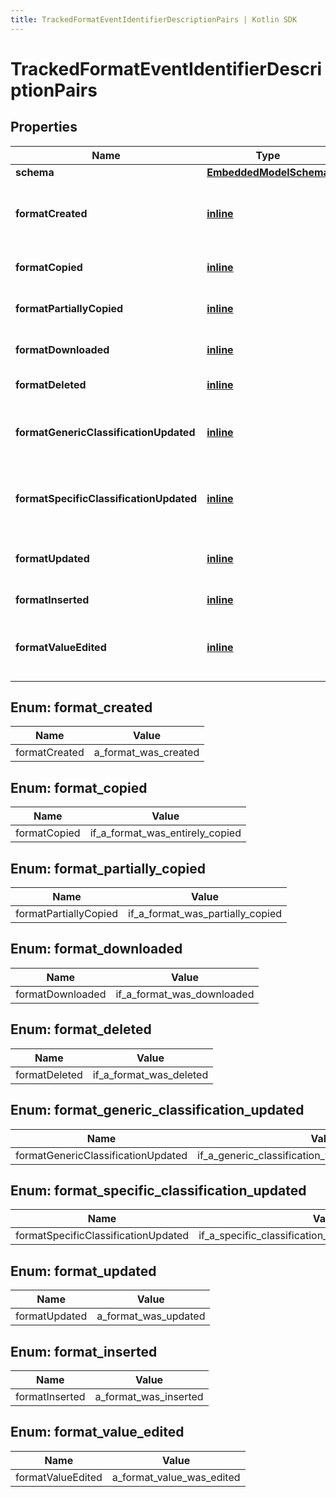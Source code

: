 ```yaml
---
title: TrackedFormatEventIdentifierDescriptionPairs | Kotlin SDK
---
```



# TrackedFormatEventIdentifierDescriptionPairs

## Properties
Name | Type | Description | Notes
------------ | ------------- | ------------- | -------------
**schema** | [**EmbeddedModelSchema**](EmbeddedModelSchema) |  |  [optional]
**formatCreated** | [**inline**](#formatcreated) | The key value pair for an asset being created. |  [optional]
**formatCopied** | [**inline**](#formatcopied) | If a format was copied entirely |  [optional]
**formatPartiallyCopied** | [**inline**](#formatpartiallycopied) | If a format was copied partially |  [optional]
**formatDownloaded** | [**inline**](#formatdownloaded) | If a format was downloaded |  [optional]
**formatDeleted** | [**inline**](#formatdeleted) | If an format was deleted |  [optional]
**formatGenericClassificationUpdated** | [**inline**](#formatgenericclassificationupdated) | If a generic classification was changed on a format |  [optional]
**formatSpecificClassificationUpdated** | [**inline**](#formatspecificclassificationupdated) | If a specific classification was changed on a format |  [optional]
**formatUpdated** | [**inline**](#formatupdated) | a format was updated, generic update. |  [optional]
**formatInserted** | [**inline**](#formatinserted) | a format was inserted |  [optional]
**formatValueEdited** | [**inline**](#formatvalueedited) | a format&#39;s value was update ie, the text, etc... |  [optional]


<a id="FormatCreated"></a>
## Enum: format_created
Name | Value
---- | -----
formatCreated | a_format_was_created


<a id="FormatCopied"></a>
## Enum: format_copied
Name | Value
---- | -----
formatCopied | if_a_format_was_entirely_copied


<a id="FormatPartiallyCopied"></a>
## Enum: format_partially_copied
Name | Value
---- | -----
formatPartiallyCopied | if_a_format_was_partially_copied


<a id="FormatDownloaded"></a>
## Enum: format_downloaded
Name | Value
---- | -----
formatDownloaded | if_a_format_was_downloaded


<a id="FormatDeleted"></a>
## Enum: format_deleted
Name | Value
---- | -----
formatDeleted | if_a_format_was_deleted


<a id="FormatGenericClassificationUpdated"></a>
## Enum: format_generic_classification_updated
Name | Value
---- | -----
formatGenericClassificationUpdated | if_a_generic_classification_was_changed_on_a_format


<a id="FormatSpecificClassificationUpdated"></a>
## Enum: format_specific_classification_updated
Name | Value
---- | -----
formatSpecificClassificationUpdated | if_a_specific_classification_was_changed_on_a_format


<a id="FormatUpdated"></a>
## Enum: format_updated
Name | Value
---- | -----
formatUpdated | a_format_was_updated


<a id="FormatInserted"></a>
## Enum: format_inserted
Name | Value
---- | -----
formatInserted | a_format_was_inserted


<a id="FormatValueEdited"></a>
## Enum: format_value_edited
Name | Value
---- | -----
formatValueEdited | a_format_value_was_edited



